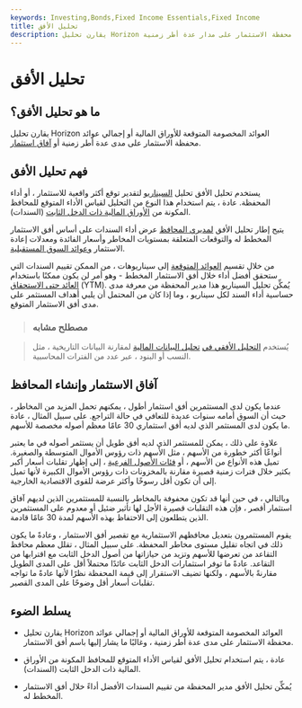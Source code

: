 ```yaml
---
keywords: Investing,Bonds,Fixed Income Essentials,Fixed Income
title: تحليل الأفق
description: يقارن تحليل Horizon العوائد المخصومة المتوقعة للأوراق المالية أو إجمالي عوائد محفظة الاستثمار على مدار عدة أطر زمنية.
---
```


# تحليل الأفق
## ما هو تحليل الأفق؟

يقارن تحليل Horizon العوائد المخصومة المتوقعة للأوراق المالية أو إجمالي عوائد محفظة الاستثمار على مدى عدة أطر زمنية أو [آفاق استثمار](/investment_horizon).

## فهم تحليل الأفق

يستخدم تحليل الأفق تحليل [السيناريو](/scenario_analysis) لتقدير توقع أكثر واقعية للاستثمار ، أو أداء المحفظة. عادة ، يتم استخدام هذا النوع من التحليل لقياس الأداء المتوقع للمحافظ المكونة من [الأوراق المالية ذات الدخل الثابت](/fixed-incomesecurity) (السندات).

يتيح إطار تحليل الأفق [لمديري المحافظ](/portfoliomanager) عرض أداء السندات على أساس أفق الاستثمار المخطط له والتوقعات المتعلقة بمستويات المخاطر وأسعار الفائدة ومعدلات إعادة الاستثمار [وعوائد السوق المستقبلية](/yield).

من خلال تقسيم [العوائد المتوقعة](/expectedreturn) إلى سيناريوهات ، من الممكن تقييم السندات التي ستحقق أفضل أداء خلال أفق الاستثمار المخطط - وهو أمر لن يكون ممكنًا باستخدام [العائد حتى الاستحقاق](/yieldtomaturity) (YTM). يُمكِّن تحليل السيناريو هذا مدير المحفظة من معرفة مدى حساسية أداء السند لكل سيناريو ، وما إذا كان من المحتمل أن يلبي أهداف المستثمر على مدى أفق الاستثمار المتوقع.

> ### مصطلح مشابه

> يُستخدم [التحليل الأفقي في](/horizontalanalysis) [تحليل البيانات المالية](/financial-statement-analysis) لمقارنة البيانات التاريخية ، مثل النسب أو البنود ، عبر عدد من الفترات المحاسبية.

>

## آفاق الاستثمار وإنشاء المحافظ

عندما يكون لدى المستثمرين أفق استثمار أطول ، يمكنهم تحمل المزيد من المخاطر ، حيث أن السوق أمامه سنوات عديدة للتعافي في حالة التراجع. على سبيل المثال ، عادة ما يكون لدى المستثمر الذي لديه أفق استثماري 30 عامًا معظم أصوله مخصصة للأسهم.

علاوة على ذلك ، يمكن للمستثمر الذي لديه أفق طويل أن يستثمر أصوله في ما يعتبر أنواعًا أكثر خطورة من الأسهم ، مثل الأسهم ذات رؤوس الأموال المتوسطة والصغيرة. تميل هذه الأنواع من الأسهم ، أو [فئات الأصول الفرعية](/subasset_class) ، إلى إظهار تقلبات أسعار أكبر بكثير خلال فترات زمنية قصيرة مقارنة بالمخزونات ذات رؤوس الأموال الكبيرة لأنها تميل إلى أن تكون أقل رسوخًا وأكثر عرضة للقوى الاقتصادية الخارجية.

وبالتالي ، في حين أنها قد تكون محفوفة بالمخاطر بالنسبة للمستثمرين الذين لديهم آفاق استثمار أقصر ، فإن هذه التقلبات قصيرة الأجل لها تأثير ضئيل أو معدوم على المستثمرين الذين يتطلعون إلى الاحتفاظ بهذه الأسهم لمدة 30 عامًا قادمة.

يقوم المستثمرون بتعديل محافظهم الاستثمارية مع تقصير أفق الاستثمار ، وعادةً ما يكون ذلك في اتجاه تقليل مستوى مخاطر المحفظة. على سبيل المثال ، تقلل معظم محافظ التقاعد من تعرضها للأسهم وتزيد من حيازاتها من أصول الدخل الثابت مع اقترابها من التقاعد. عادةً ما توفر استثمارات الدخل الثابت عائدًا محتملاً أقل على المدى الطويل مقارنةً بالأسهم ، ولكنها تضيف الاستقرار إلى قيمة المحفظة نظرًا لأنها عادةً ما تواجه تقلبات أسعار أقل وضوحًا على المدى القصير.

## يسلط الضوء

- يقارن تحليل Horizon العوائد المخصومة المتوقعة للأوراق المالية أو إجمالي عوائد محفظة الاستثمار على مدى عدة أطر زمنية ، وغالبًا ما يشار إليها باسم أفق الاستثمار.

- عادة ، يتم استخدام تحليل الأفق لقياس الأداء المتوقع للمحافظ المكونة من الأوراق المالية ذات الدخل الثابت (السندات).

- يُمكِّن تحليل الأفق مدير المحفظة من تقييم السندات الأفضل أداءً خلال أفق الاستثمار المخطط له.

